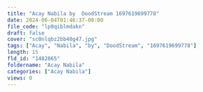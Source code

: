 ```yaml
---
title: "Acay Nabila by  DoodStream 1697619699778"
date: 2024-06-04T01:46:37-08:00
file_code: "lp0qiblmdakn"
draft: false
cover: "sc0nlqbz2bb40g47.jpg"
tags: ["Acay", "Nabila", "by", "DoodStream", "1697619699778"]
length: 15
fld_id: "1482865"
foldername: "Acay Nabila"
categories: ["Acay Nabila"]
views: 0
---
```

